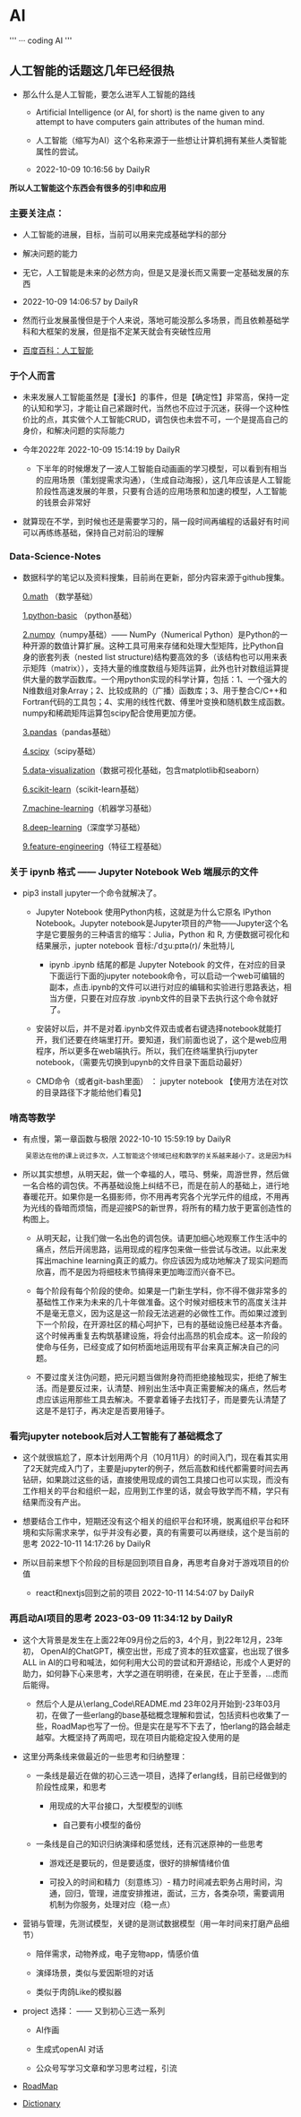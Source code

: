 # AI

'''
··· coding AI
'''

## 人工智能的话题这几年已经很热 

- 那么什么是人工智能，要怎么进军人工智能的路线

	- Artificial Intelligence (or AI, for short) is the name given to any attempt to have computers gain attributes of the human mind.

	- 人工智能（缩写为AI）这个名称来源于一些想让计算机拥有某些人类智能属性的尝试。

	- 2022-10-09 10:16:56 by DailyR

**所以人工智能这个东西会有很多的引申和应用**


### 主要关注点：

- 人工智能的进展，目标，当前可以用来完成基础学科的部分

- 解决问题的能力

- 无它，人工智能是未来的必然方向，但是又是漫长而又需要一定基础发展的东西

- 2022-10-09 14:06:57 by DailyR

- 然而行业发展虽慢但是于个人来说，落地可能没那么多场景，而且依赖基础学科和大框架的发展，但是指不定某天就会有突破性应用

- [百度百科：人工智能](https://baike.baidu.com/item/%E4%BA%BA%E5%B7%A5%E6%99%BA%E8%83%BD/9180?fromtitle=AI&fromid=25417&fr=aladdin)

### 于个人而言

- 未来发展人工智能虽然是【漫长】的事件，但是【确定性】非常高，保持一定的认知和学习，才能让自己紧跟时代，当然也不应过于沉迷，获得一个这种性价比的点，其实做个人工智能CRUD，调包侠也未尝不可，一个是提高自己的身价，和解决问题的实际能力

- 今年2022年 2022-10-09 15:14:19 by DailyR
	
	- 下半年的时候爆发了一波人工智能自动画画的学习模型，可以看到有相当的应用场景（策划提需求沟通），（生成自动海报），这几年应该是人工智能阶段性高速发展的年景，只要有合适的应用场景和加速的模型，人工智能的钱景会非常好

- 就算现在不学，到时候也还是需要学习的，隔一段时间再编程的话最好有时间可以再练练基础，保持自己对前沿的理解


### Data-Science-Notes

- 数据科学的笔记以及资料搜集，目前尚在更新，部分内容来源于github搜集。

	[0.math](0.math) （数学基础）

	[1.python-basic](1.python-basic) （python基础）

	[2.numpy](2.numpy)（numpy基础）—— NumPy（Numerical Python）是Python的一种开源的数值计算扩展。这种工具可用来存储和处理大型矩阵，比Python自身的嵌套列表（nested list structure)结构要高效的多（该结构也可以用来表示矩阵（matrix）），支持大量的维度数组与矩阵运算，此外也针对数组运算提供大量的数学函数库。一个用python实现的科学计算，包括：1、一个强大的N维数组对象Array；2、比较成熟的（广播）函数库；3、用于整合C/C++和Fortran代码的工具包；4、实用的线性代数、傅里叶变换和随机数生成函数。numpy和稀疏矩阵运算包scipy配合使用更加方便。

	[3.pandas](3.pandas)（pandas基础）

	[4.scipy](4.scipy)（scipy基础）

	[5.data-visualization](5.data-visualization)（数据可视化基础，包含matplotlib和seaborn）

	[6.scikit-learn](6.scikit-learn)（scikit-learn基础）

	[7.machine-learning](7.machine-learning)（机器学习基础）

	[8.deep-learning](8.deep-learning)（深度学习基础）

	[9.feature-engineering](9.feature-engineering)（特征工程基础）



### 关于 ipynb 格式  —— Jupyter Notebook Web 端展示的文件

- pip3 install jupyter一个命令就解决了。

	- Jupyter Notebook 使用Python内核，这就是为什么它原名 IPython Notebook。Jupyter notebook是Jupyter项目的产物——Jupyter这个名字是它要服务的三种语言的缩写：Julia，Python 和 R, 方便数据可视化和结果展示，jupter notebook 音标:/ˈdʒuːpɪtə(r)/  朱批特儿

		- ipynb  .ipynb 结尾的都是 Jupyter Notebook 的文件，在对应的目录下面运行下面的jupyter notebook命令，可以启动一个web可编辑的副本，点击.ipynb的文件可以进行对应的编辑和实验进行思路表达，相当方便，只要在对应存放 .ipynb文件的目录下去执行这个命令就好了。

	- 安装好以后，并不是对着.ipynb文件双击或者右键选择notebook就能打开，我们还要在终端里打开。要知道，我们前面也说了，这个是web应用程序，所以更多在web端执行。所以，我们在终端里执行jupyter notebook，（需要先切换到upynb的文件目录下面启动最好）

	- CMD命令（或者git-bash里面） ： jupyter notebook  【使用方法在对饮的目录路径下才能给他们看见】


### 啃高等数学

- 有点慢，第一章函数与极限 2022-10-10 15:59:19 by DailyR

```java
	吴恩达在他的课上说过多次，人工智能这个领域已经和数学的关系越来越小了。这是因为科研之外的应用越来越丰富，而不是关在象牙塔里面的高不可攀的知识。即便有关数学知识不熟悉，也可以从事有关工作。如果说数学对人工智能很重要，数学不好人工智能就做不好，那么你也在其他方面也不太做得好了。你其实有很多「不好」的，很多不知道的东西。参考以下问题，看看知道几个。Linux的进程描述符由哪些部分组成，分别有什么意义？内存地址由哪些部分组成，分别有什么意义？Linux怎样中断进程？可执行文件如何加载到内存中？动态库如何在运行时和可执行文件连接？MySQL和Oracle的查找过程有什么区别？索引有什么区别？用什么数据结构实现索引？数据库如何对高并发访问进行优化？你可能对这些问题没有明确的答案，至少不敢说「完全明白」，但是代码不是照样写得了？「数学不好能学人工智能吗？」的同类问题还可以是：不能手写操作系统，还能当程序员吗？看不懂MySQL源码，还能当程序员吗？不能手写JVM，还能当程序员吗？。。。你不就当着程序员吗，当程序员需要什么，如何可，如何不可，各位心中肯定已经有了答案。

```
- 所以其实想想，从明天起，做一个幸福的人，喂马、劈柴，周游世界，然后做一名合格的调包侠。不再基础设施上纠结不已，而是在前人的基础上，进行地春暖花开。如果你是一名摄影师，你不用再考究各个光学元件的组成，不用再为光线的昏暗而烦恼，而是迎接PS的新世界，将所有的精力放于更富创造性的构图上。

	- 从明天起，让我们做一名出色的调包侠。请更加细心地观察工作生活中的痛点，然后开阔思路，运用现成的程序包来做一些尝试与改进。以此来发挥出machine learning真正的威力。你应该因为成功地解决了现实问题而欣喜，而不是因为将细枝末节搞得来更加晦涩而兴奋不已。


	- 每个阶段有每个阶段的使命。如果是一门新生学科，你不得不做非常多的基础性工作来为未来的几十年做准备。这个时候对细枝末节的高度关注并不是毫无意义，因为这是这一阶段无法逃避的必做性工作。而如果过渡到下一个阶段，在开源社区的精心呵护下，已有的基础设施已经基本齐备。这个时候再重复去构筑基建设施，将会付出高昂的机会成本。这一阶段的使命与任务，已经变成了如何桥面地运用现有平台来真正解决自己的问题。


	- 不要过度关注伪问题，把元问题当做附身符而拒绝接触现实，拒绝了解生活。而是要反过来，认清楚、辨别出生活中真正需要解决的痛点，然后考虑应该运用那些工具去解决。不要拿着锤子去找钉子，而是要先认清楚了这是不是钉子，再决定是否要用锤子。

### 看完jupyter notebook后对人工智能有了基础概念了

- 这个就很尴尬了，原本计划用两个月（10月11月）的时间入门，现在看其实用了2天就完成入门了，主要是jupyter的例子，然后高数和线代都需要时间去再钻研，如果跳过这些的话，直接使用现成的调包工具接口也可以实现，而没有工作相关的平台和组织一起，应用到工作里的话，就会导致学而不精，学只有结果而没有产出。

- 想要结合工作中，短期还没有这个相关的组织平台和环境，脱离组织平台和环境和实际需求来学，似乎并没有必要，真的有需要可以再继续，这个是当前的思考 2022-10-11 14:17:26 by DailyR

- 所以目前来想下个阶段的目标是回到项目自身，再思考自身对于游戏项目的价值

	- react和nextjs回到之前的项目 2022-10-11 14:54:07 by DailyR

### 再启动AI项目的思考 2023-03-09 11:34:12 by DailyR

- 这个大背景是发生在上面22年09月份之后的3，4个月，到22年12月，23年初， OpenAI的ChatGPT，横空出世，形成了资本的狂欢盛宴，也出现了很多ALL in AI的口号和喊法，如何利用大公司的尝试和开源结论，形成个人更好的助力，如何静下心来思考，大学之道在明明德，在亲民，在止于至善，...虑而后能得。

	- 然后个人是从\erlang_Code\README.md 23年02月开始到-23年03月初，在做了一些erlang的base基础概念理解和尝试，包括资料也收集了一些，RoadMap也写了一份。但是实在是写不下去了，怕erlang的路会越走越窄。大概坚持了两周吧，现在项目内能稳定投入使用的是

- 这里分两条线来做最近的一些思考和归纳整理：

	- 一条线是最近在做的初心三选一项目，选择了erlang线，目前已经做到的阶段性成果，和思考

		- 用现成的大平台接口，大型模型的训练

			- 自己要有小模型的备份

	- 一条线是自己的知识归纳演绎和感觉线，还有沉迷原神的一些思考

		- 游戏还是要玩的，但是要适度，很好的排解情绪价值

		- 可投入的时间和精力（刻意练习）- 精力时间减去职务占用时间，沟通，回归，管理，进度安排推进，面试，三方，各类杂项，需要调用机制为你服务，处理对应（稳一点）

- 营销与管理，先测试模型，关键的是测试数据模型（用一年时间来打磨产品细节）
	- 陪伴需求，动物养成，电子宠物app，情感价值

	- 演绎场景，类似与爱因斯坦的对话

	- 类似于肉鸽Like的模拟器

- project 选择：  —— 又到初心三选一系列

	- AI作画

	- 生成式openAI 对话

	- 公众号写学习文章和学习思考过程，引流

- [RoadMap](AI_RoadMap.md) 

- [Dictionary](Dictionary.md) 

